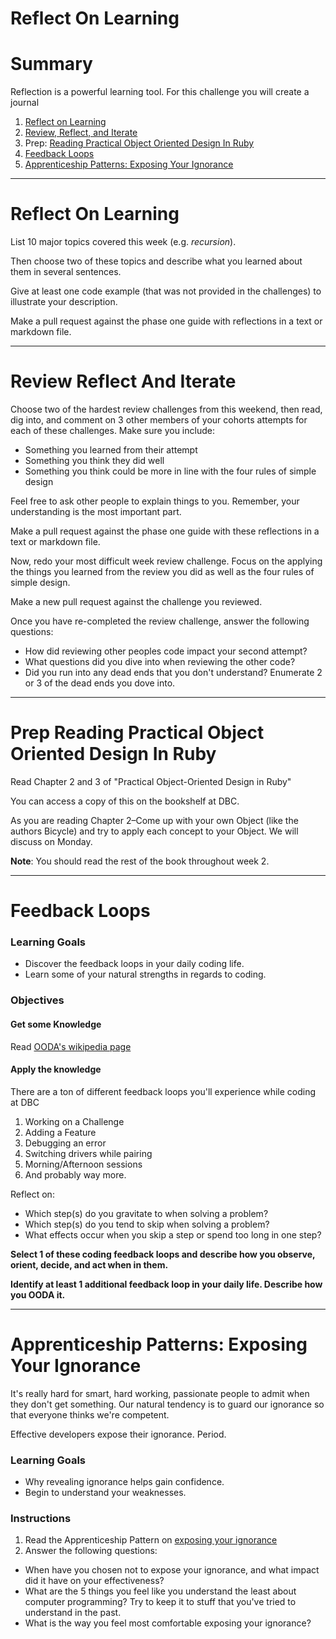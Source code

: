 # Reflect On Learning

# Summary

Reflection is a powerful learning tool.  For this challenge you will create a journal
1. [Reflect on Learning](#reflect-on-learning)
1. [Review, Reflect, and Iterate](#review-reflect-and-iterate)
1. Prep: [Reading Practical Object Oriented Design In Ruby](#prep-reading-practical-object-oriented-design-in-ruby)
1. [Feedback Loops](#feedback-loops)
1. [Apprenticeship Patterns: Exposing Your Ignorance](#apprenticeship-patterns-exposing-your-ignorance)

--------------------------------------------------------------------------------

# Reflect On Learning

List 10 major topics covered this week (e.g. *recursion*).

Then choose two of these topics and describe what you learned about them in several sentences.

Give at least one code example (that was not provided in the challenges) to illustrate your description.

Make a pull request against the phase one guide with reflections in a text or markdown file.

--------------------------------------------------------------------------------

# Review Reflect And Iterate

Choose two of the hardest review challenges from this weekend, then read, dig into, and comment on 3 other members of your cohorts attempts for each of these challenges. Make sure you include:
- Something you learned from their attempt
- Something you think they did well
- Something you think could be more in line with the four rules of simple design

Feel free to ask other people to explain things to you. Remember, your understanding is the most important part.

Make a pull request against the phase one guide with these reflections in a text or markdown file.

Now, redo your most difficult week review challenge. Focus on the applying the things you learned from the review you did as well as the four rules of simple design.

Make a new pull request against the challenge you reviewed.

Once you have re-completed the review challenge, answer the following questions:
- How did reviewing other peoples code impact your second attempt?
- What questions did you dive into when reviewing the other code?
- Did you run into any dead ends that you don't understand? Enumerate 2 or 3 of the dead ends you dove into.

--------------------------------------------------------------------------------

# Prep Reading Practical Object Oriented Design In Ruby

Read Chapter 2 and 3 of "Practical Object-Oriented Design in Ruby"

You can access a copy of this on the bookshelf at DBC.

As you are reading Chapter 2–Come up with your own Object (like the authors Bicycle) and try to apply each concept to your Object. We will discuss on Monday.

**Note**: You should read the rest of the book throughout week 2.

--------------------------------------------------------------------------------

# Feedback Loops

### Learning Goals
- Discover the feedback loops in your daily coding life.
- Learn some of your natural strengths in regards to coding.

### Objectives

#### Get some Knowledge
Read [OODA's wikipedia page](http://en.wikipedia.org/wiki/OODA_loop)

#### Apply the knowledge

There are a ton of different feedback loops you'll experience while coding at DBC

1. Working on a Challenge
2. Adding a Feature
3. Debugging an error
4. Switching drivers while pairing
5. Morning/Afternoon sessions
6. And probably way more.

Reflect on:

- Which step(s) do you gravitate to when solving a problem?
- Which step(s) do you tend to skip when solving a problem?
- What effects occur when you skip a step or spend too long in one step?

**Select 1 of these coding feedback loops and describe how you observe, orient, decide, and act when in them.**

**Identify at least 1 additional feedback loop in your daily life. Describe how you OODA it.**

--------------------------------------------------------------------------------

# Apprenticeship Patterns: Exposing Your Ignorance

It's really hard for smart, hard working, passionate people to admit when they don't get something. Our natural tendency is to guard our ignorance so that everyone thinks we're competent.

Effective developers expose their ignorance. Period.

### Learning Goals
* Why revealing ignorance helps gain confidence.
* Begin to understand your weaknesses.

### Instructions
1. Read the Apprenticeship Pattern on [exposing your ignorance](http://ofps.oreilly.com/titles/9780596518387/emptying_the_cup.html#expose_your_ignorance)
2. Answer the following questions:

- When have you chosen not to expose your ignorance, and what impact did it have on your effectiveness?
- What are the 5 things you feel like you understand the least about computer programming? Try to keep it to stuff that you've tried to understand in the past.
- What is the way you feel most comfortable exposing your ignorance?
